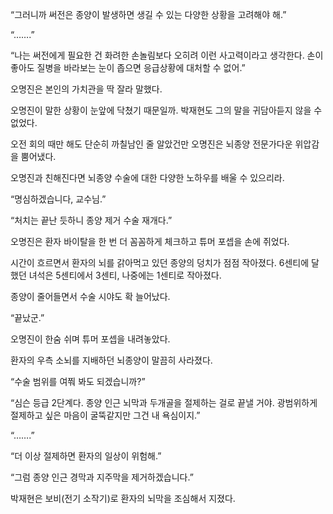 “그러니까 써전은 종양이 발생하면 생길 수 있는 다양한 상황을 고려해야 해.”

“…….”

“나는 써전에게 필요한 건 화려한 손놀림보다 오히려 이런 사고력이라고 생각한다. 손이 좋아도 질병을 바라보는 눈이 좁으면 응급상황에 대처할 수 없어.”

오명진은 본인의 가치관을 딱 잘라 말했다.

오명진이 말한 상황이 눈앞에 닥쳤기 때문일까. 박재현도 그의 말을 귀담아듣지 않을 수 없었다.

오전 회의 때만 해도 단순히 까칠남인 줄 알았건만 오명진은 뇌종양 전문가다운 위압감을 뿜어냈다.

오명진과 친해진다면 뇌종양 수술에 대한 다양한 노하우를 배울 수 있으리라.

“명심하겠습니다, 교수님.”

“처치는 끝난 듯하니 종양 제거 수술 재개다.”

오명진은 환자 바이탈을 한 번 더 꼼꼼하게 체크하고 튜머 포셉을 손에 쥐었다.

시간이 흐르면서 환자의 뇌를 갉아먹고 있던 종양의 덩치가 점점 작아졌다. 6센티에 달했던 녀석은 5센티에서 3센티, 나중에는 1센티로 작아졌다.

종양이 줄어들면서 수술 시야도 확 늘어났다.

“끝났군.”

오명진이 한숨 쉬며 튜머 포셉을 내려놓았다.

환자의 우측 소뇌를 지배하던 뇌종양이 말끔히 사라졌다.

“수술 범위를 여쭤 봐도 되겠습니까?”

“심슨 등급 2단계다. 종양 인근 뇌막과 두개골을 절제하는 걸로 끝낼 거야. 광범위하게 절제하고 싶은 마음이 굴뚝같지만 그건 내 욕심이지.”

“…….”

“더 이상 절제하면 환자의 일상이 위험해.”

“그럼 종양 인근 경막과 지주막을 제거하겠습니다.”

박재현은 보비(전기 소작기)로 환자의 뇌막을 조심해서 지졌다.